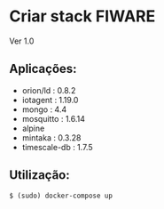 # Criar stack FIWARE

Ver 1.0

## Aplicações:
- orion/ld : 0.8.2
- iotagent : 1.19.0
- mongo : 4.4
- mosquitto : 1.6.14
- alpine
- mintaka : 0.3.28
- timescale-db : 1.7.5

## Utilização:
```console
$ (sudo) docker-compose up
```
